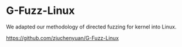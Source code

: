 # G-Fuzz-Linux

We adapted our methodology of directed fuzzing for kernel into Linux.

https://github.com/zjuchenyuan/G-Fuzz-Linux
